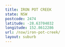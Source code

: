```yaml
---
title: IRON POT CREEK
state: NSW
postcode: 2474
latitude: -28.63704032
longitude: 152.8612286
url: /nsw/iron-pot-creek/
layout: suburb
---
```

